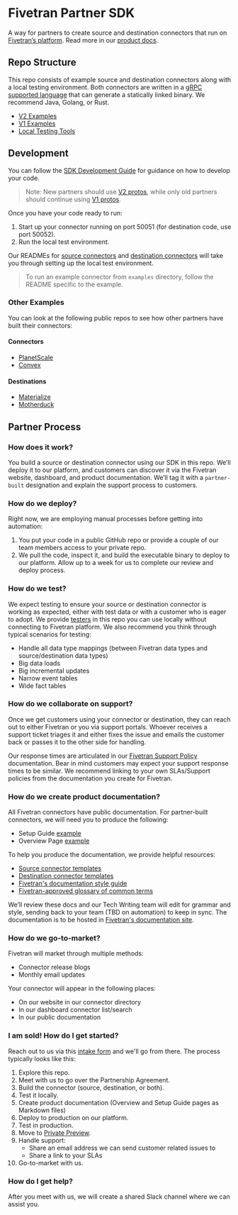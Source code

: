 # Fivetran Partner SDK
A way for partners to create source and destination connectors that run on [Fivetran’s platform](https://www.fivetran.com/). Read more in our [product docs](https://fivetran.com/docs/partner-built-program). 

## Repo Structure
This repo consists of example source and destination connectors along with a local testing environment. Both connectors are written in a [gRPC supported language](https://grpc.io/docs/languages/) that can generate a statically linked binary. We recommend Java, Golang, or Rust. 
* [V2 Examples](v2/examples)
* [V1 Examples](v1/examples)
* [Local Testing Tools](tools/)

## Development
You can follow the [SDK Development Guide](development-guide.md) for guidance on how to develop your code. 

> Note: New partners should use [V2 protos](v2), while only old partners should continue using [V1 protos](v1).

Once you have your code ready to run:
1. Start up your connector running on port 50051 (for destination code, use port 50052).
2. Run the local test environment.

Our READMEs for [source connectors](tools/source-connector-tester/) and [destination connectors](tools/destination-connector-tester/) will take you through setting up the local test environment. 

> To run an example connector from `examples` directory, follow the README specific to the example. 

### Other Examples
You can look at the following public repos to see how other partners have built their connectors:
#### Connectors
* [PlanetScale](https://github.com/planetscale/fivetran-source)
* [Convex](https://github.com/get-convex/convex-backend/tree/main/crates/fivetran_source)
#### Destinations
* [Materialize](https://github.com/MaterializeInc/materialize/tree/main/src/fivetran-destination)
* [Motherduck](https://github.com/MotherDuck-Open-Source/motherduck-fivetran-connector)

## Partner Process

### How does it work?
You build a source or destination connector using our SDK in this repo. We’ll deploy it to our platform, and customers can discover it via the Fivetran website, dashboard, and product documentation. We’ll tag it with a `partner-built` designation and explain the support process to customers. 

### How do we deploy?
Right now, we are employing manual processes before getting into automation:
1. You put your code in a public GitHub repo or provide a couple of our team members access to your private repo. 
2. We pull the code, inspect it, and build the executable binary to deploy to our platform. Allow up to a week for us to complete our review and deploy process.

### How do we test?
We expect testing to ensure your source or destination connector is working as expected, either with test data or with a customer who is eager to adopt. We provide [testers](tools/) in this repo you can use locally without connecting to Fivetran platform. We also recommend you think through typical scenarios for testing:

* Handle all data type mappings (between Fivetran data types and source/destination data types)
* Big data loads
* Big incremental updates
* Narrow event tables
* Wide fact tables

### How do we collaborate on support?
Once we get customers using your connector or destination, they can reach out to either Fivetran or you via support portals. Whoever receives a support ticket triages it and either fixes the issue and emails the customer back or passes it to the other side for handling.

Our response times are articulated in our [Fivetran Support Policy](https://support.fivetran.com/hc/en-us/articles/5893119459223-Fivetran-Support-Policy) documentation. Bear in mind customers may expect your support response times to be similar. We recommend linking to your own SLAs/Support policies from the documentation you create for Fivetran. 

### How do we create product documentation?
All Fivetran connectors have public documentation. For partner-built connectors, we will need you to produce the following:
* Setup Guide [example](https://fivetran.com/docs/databases/cosmos/setup-guide)
* Overview Page [example](https://fivetran.com/docs/databases/cosmos)

To help you produce the documentation, we provide helpful resources:
* [Source connector templates](doc-templates/source-connector-templates/)
* [Destination connector templates](doc-templates/destination-connector-templates/)
* [Fivetran's documentation style guide](https://github.com/fivetran/fivetran_sdk/tree/main/style-guide/style-guide.md)
* [Fivetran-approved glossary of common terms](https://github.com/fivetran/fivetran_sdk/tree/main/style-guide/common-terms-glossary.md)

We’ll review these docs and our Tech Writing team will edit for grammar and style, sending back to your team (TBD on automation) to keep in sync. The documentation is to be hosted in [Fivetran's documentation site](https://fivetran.com/docs/getting-started).

### How do we go-to-market?
Fivetran will market through multiple methods:
* Connector release blogs
* Monthly email updates

Your connector will appear in the following places:
* On our website in our connector directory
* In our dashboard connector list/search
* In our public documentation

### I am sold! How do I get started?
Reach out to us via this [intake form](https://docs.google.com/forms/d/e/1FAIpQLScyxlu4Lhm_P4WfTit-WM_PazbFmZ1YBHDCeFXvu0O_5sA45w/viewform) and we'll go from there.
The process typically looks like this:
1. Explore this repo.
2. Meet with us to go over the Partnership Agreement.
3. Build the connector (source, destination, or both).
4. Test it locally.
5. Create product documentation (Overview and Setup Guide pages as Markdown files)
6. Deploy to production on our platform.
7. Test in production.
8. Move to [Private Preview](https://fivetran.com/docs/core-concepts#releasephases).
9. Handle support:
    * Share an email address we can send customer related issues to
    * Share a link to your SLAs
10. Go-to-market with us.

### How do I get help?
After you meet with us, we will create a shared Slack channel where we can assist you.
